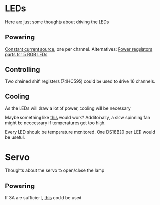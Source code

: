 # LEDs
Here are just some thoughts about driving the LEDs

## Powering
[Constant current source](http://www.mikrocontroller.net/articles/Konstantstromquelle_fuer_Power_LED), one per channel.
Alternatives: [Power regulators](http://www.mikrocontroller.net/articles/Konstantstromquelle#.23Konstantstromquelle_mit_Schaltregler)
[parts for 5 RGB LEDs](https://secure.reichelt.de/index.html?&ACTION=20&AWKID=1009635&PROVID=2084)

## Controlling
Two chained shift registers (74HC595) could be used to drive 16 channels.

## Cooling
As the LEDs will draw a lot of power, cooling will be necessary

Maybe something like [this](http://www.pollin.de/shop/dt/MDE5OTY1OTk-/Bauelemente_Bauteile/Mechanische_Bauelemente/Kuehlkoerper/Finger_Kuehlkoerper_AAVID_50x50x45_2_Stueck.html) would work? Additoinally, a slow spinning fan might be neccessary if temperatures get too high.

Every LED should be temperature monitored. One DS18B20 per LED would be useful.

# Servo 
Thoughts about the servo to open/close the lamp

## Powering
If 3A are sufficient, [this](http://www.reichelt.de/LM-2576-T-ADJ/3/index.html?&ACTION=3&LA=446&ARTICLE=39444&artnr=LM+2576+T-ADJ) could be used
